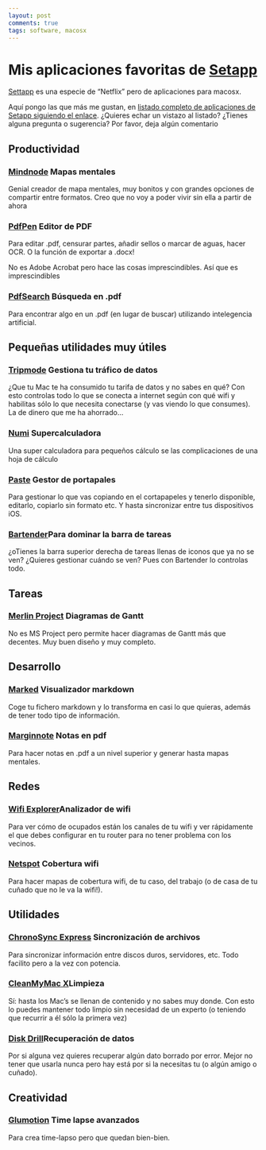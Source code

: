 ```yaml
---
layout: post
comments: true
tags: software, macosx
---
```



# Mis aplicaciones favoritas de [Setapp](https://setapp.com/es)

[Settapp](https://setapp.com/es) es una especie de “Netflix” pero de aplicaciones para macosx. 

Aquí pongo las que más me gustan, en [listado completo de aplicaciones de Setapp siguiendo el enlace](https://setapp.com/apps). ¿Quieres echar un vistazo al listado? ¿Tienes alguna pregunta o sugerencia? Por favor, deja algún comentario 

## Productividad

### [Mindnode](https://setapp.com/es/apps/mindnode) Mapas mentales

Genial creador de mapa mentales, muy bonitos y con grandes opciones de compartir entre formatos. Creo que no voy a poder vivir sin ella a partir de ahora

### [PdfPen](https://setapp.com/es/apps/pdfpen) Editor de PDF

Para editar .pdf, censurar partes, añadir sellos o marcar de aguas, hacer OCR. O la función de exportar a .docx!

No es Adobe Acrobat pero hace las cosas imprescindibles.  Así que es imprescindibles

### [PdfSearch](https://setapp.com/apps/pdf-search) Búsqueda en .pdf

Para encontrar algo en un .pdf (en lugar de buscar) utilizando intelegencia artificial.

## Pequeñas utilidades muy útiles

### [Tripmode](https://setapp.com/apps/tripmode) Gestiona tu tráfico de datos
¿Que tu Mac te ha consumido tu tarifa de datos y no sabes en qué? Con esto controlas todo lo que se conecta a internet según con qué wifi y habilitas sólo lo que necesita conectarse (y vas viendo lo que consumes). La de dinero que me ha ahorrado…

### [Numi](https://setapp.com/es/apps/numi) Supercalculadora

Una super calculadora para pequeños cálculo se las complicaciones de una hoja de cálculo

### [Paste](https://setapp.com/es/apps/paste) Gestor de portapales
Para gestionar lo que vas copiando en el cortapapeles y tenerlo disponible, editarlo, copiarlo sin formato etc. Y hasta sincronizar entre tus dispositivos iOS.

### [Bartender](https://setapp.com/apps/bartender)Para dominar la barra de tareas

¿oTienes la barra superior derecha de tareas llenas de iconos que ya no se ven? ¿Quieres gestionar cuándo se ven? Pues con Bartender lo controlas todo.

## Tareas

### [Merlin Project](https://setapp.com/es/apps/merlin-project-express) Diagramas de Gantt

No es MS Project pero permite hacer diagramas de Gantt más que decentes. Muy buen diseño y muy completo.

## Desarrollo

### [Marked](https://setapp.com/es/apps/marked) Visualizador markdown

Coge tu fichero markdown y lo transforma en casi lo que quieras, además de tener todo tipo de información.

### [Marginnote](https://setapp.com/es/apps/marginnote) Notas en pdf

Para hacer notas en .pdf a un nivel superior y generar hasta mapas mentales.

## Redes

### [Wifi Explorer](https://setapp.com/apps/wifi-explorer)Analizador de wifi

Para ver cómo de ocupados están los canales de  tu wifi y ver rápidamente el que debes configurar en tu router para no tener problema con los vecinos.

### [Netspot](https://setapp.com/es/apps/netspot) Cobertura wifi

Para hacer mapas de cobertura wifi, de tu caso, del trabajo (o de casa de tu cuñado que no le va la wifi!).

## Utilidades

### [ChronoSync Express](https://setapp.com/apps/chronosync-express) Sincronización de archivos

Para sincronizar información entre discos duros, servidores, etc. Todo facilito pero a la vez con potencia.

### [CleanMyMac X](https://setapp.com/apps/cleanmymac-x)Limpieza

Sí: hasta los Mac’s se llenan de contenido y no sabes muy donde. Con esto lo puedes mantener todo limpio sin necesidad de un experto (o teniendo que recurrir a él sólo la primera vez)

### [Disk Drill](https://setapp.com/apps/disk-drill)Recuperación de datos

Por si alguna vez quieres recuperar algún dato borrado por error. Mejor no tener que usarla nunca pero hay está por si la necesitas tu (o algún amigo o cuñado).


## Creatividad

### [Glumotion](https://setapp.com/apps/gluemotion) Time lapse avanzados
Para crea time-lapso pero que quedan bien-bien.

